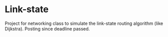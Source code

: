 # Link-state
Project for networking class to simulate the link-state routing algorithm (like Dijkstra). Posting since deadline passed.
